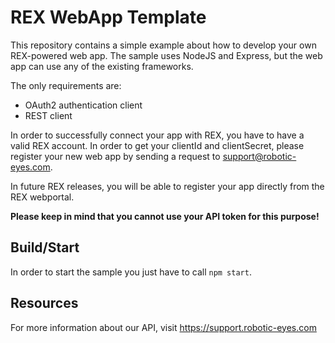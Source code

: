 # REX WebApp Template

This repository contains a simple example about how to develop your own REX-powered web app.
The sample uses NodeJS and Express, but the web app can use any of the existing frameworks.

The only requirements are:

* OAuth2 authentication client
* REST client

In order to successfully connect your app with REX, you have to have a valid REX account.
In order to get your clientId and clientSecret, please register your new web app by sending
a request to support@robotic-eyes.com.

In future REX releases, you will be able to register your app directly from the REX webportal.

**Please keep in mind that you cannot use your API token for this purpose!**

## Build/Start

In order to start the sample you just have to call `npm start`.

## Resources

For more information about our API, visit https://support.robotic-eyes.com
